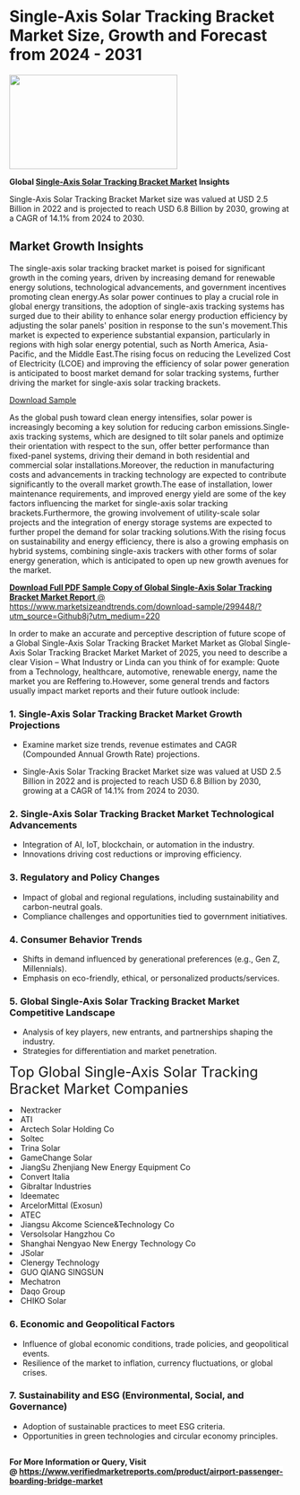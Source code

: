 <H1>Single-Axis Solar Tracking Bracket Market Size, Growth and Forecast from 2024 - 2031</H1><img class="aligncenter size-medium wp-image-584254" src="https://thirdeyenews.in/wp-content/uploads/2024/09/Global-Market-Research-300x168.jpeg" alt="" width="300" height="168" /><p><strong>Global&nbsp;<a href="https://www.marketsizeandtrends.com/download-sample/299448/?utm_source=Github8j?utm_medium=220">Single-Axis Solar Tracking Bracket Market</a> Insights</strong></p><p>Single-Axis Solar Tracking Bracket Market size was valued at USD 2.5 Billion in 2022 and is projected to reach USD 6.8 Billion by 2030, growing at a CAGR of 14.1% from 2024 to 2030.</p><p><h2>Market Growth Insights</h2> <p>The single-axis solar tracking bracket market is poised for significant growth in the coming years, driven by increasing demand for renewable energy solutions, technological advancements, and government incentives promoting clean energy.As solar power continues to play a crucial role in global energy transitions, the adoption of single-axis tracking systems has surged due to their ability to enhance solar energy production efficiency by adjusting the solar panels' position in response to the sun's movement.This market is expected to experience substantial expansion, particularly in regions with high solar energy potential, such as North America, Asia-Pacific, and the Middle East.The rising focus on reducing the Levelized Cost of Electricity (LCOE) and improving the efficiency of solar power generation is anticipated to boost market demand for solar tracking systems, further driving the market for single-axis solar tracking brackets.</p> <p><a href="download_link_here">Download Sample</a></p> <p>As the global push toward clean energy intensifies, solar power is increasingly becoming a key solution for reducing carbon emissions.Single-axis tracking systems, which are designed to tilt solar panels and optimize their orientation with respect to the sun, offer better performance than fixed-panel systems, driving their demand in both residential and commercial solar installations.Moreover, the reduction in manufacturing costs and advancements in tracking technology are expected to contribute significantly to the overall market growth.The ease of installation, lower maintenance requirements, and improved energy yield are some of the key factors influencing the market for single-axis solar tracking brackets.Furthermore, the growing involvement of utility-scale solar projects and the integration of energy storage systems are expected to further propel the demand for solar tracking solutions.With the rising focus on sustainability and energy efficiency, there is also a growing emphasis on hybrid systems, combining single-axis trackers with other forms of solar energy generation, which is anticipated to open up new growth avenues for the market.</p> <p><a href="get_more_link_here"></p><p><span class=""><strong>Download Full PDF Sample Copy of Global Single-Axis Solar Tracking Bracket Market Report</strong> @ <a href="https://www.marketsizeandtrends.com/download-sample/299448/?utm_source=Github8j?utm_medium=220" target="_blank">https://www.marketsizeandtrends.com/download-sample/299448/?utm_source=Github8j?utm_medium=220</a></span></p><p>In order to make an accurate and perceptive description of future scope of a Global&nbsp;Single-Axis Solar Tracking Bracket Market Market as Global&nbsp;Single-Axis Solar Tracking Bracket Market Market of 2025, you need to describe a clear Vision &ndash; What Industry or Linda can you think of for example: Quote from a Technology, healthcare, automotive, renewable energy, name the market you are Reffering to.However, some general trends and factors usually impact market reports and their future outlook include:</p><h3>1.&nbsp;<strong>Single-Axis Solar Tracking Bracket Market Growth Projections</strong></h3><ul><li>Examine market size trends, revenue estimates and CAGR (Compounded Annual Growth Rate) projections.</li><li><p>Single-Axis Solar Tracking Bracket Market size was valued at USD 2.5 Billion in 2022 and is projected to reach USD 6.8 Billion by 2030, growing at a CAGR of 14.1% from 2024 to 2030.</p></li></ul><h3>2.&nbsp;<strong>Single-Axis Solar Tracking Bracket Market Technological Advancements</strong></h3><ul><li>Integration of AI, IoT, blockchain, or automation in the industry.</li><li>Innovations driving cost reductions or improving efficiency.</li></ul><h3>3.&nbsp;<strong>Regulatory and Policy Changes</strong></h3><ul><li>Impact of global and regional regulations, including sustainability and carbon-neutral goals.</li><li>Compliance challenges and opportunities tied to government initiatives.</li></ul><h3>4.&nbsp;<strong>Consumer Behavior Trends</strong></h3><ul><li>Shifts in demand influenced by generational preferences (e.g., Gen Z, Millennials).</li><li>Emphasis on eco-friendly, ethical, or personalized products/services.</li></ul><h3>5.&nbsp;<strong>Global Single-Axis Solar Tracking Bracket Market Competitive Landscape</strong></h3><ul><li>Analysis of key players, new entrants, and partnerships shaping the industry.</li><li>Strategies for differentiation and market penetration.</li></ul><p data-pm-slice="1 1 []"><span style="color: inherit; font-family: inherit; font-size: 25px;">Top Global Single-Axis Solar Tracking Bracket Market Companies</span></p><div class="" data-test-id=""><p><li>Nextracker</li><li> ATI</li><li> Arctech Solar Holding Co</li><li> Soltec</li><li> Trina Solar</li><li> GameChange Solar</li><li> JiangSu Zhenjiang New Energy Equipment Co</li><li> Convert Italia</li><li> Gibraltar Industries</li><li> Ideematec</li><li> ArcelorMittal (Exosun)</li><li> ATEC</li><li> Jiangsu Akcome Science&Technology Co</li><li> Versolsolar Hangzhou Co</li><li> Shanghai Nengyao New Energy Technology Co</li><li> JSolar</li><li> Clenergy Technology</li><li> GUO QIANG SINGSUN</li><li> Mechatron</li><li> Daqo Group</li><li> CHIKO Solar</li></p></div><h3>6.&nbsp;<strong>Economic and Geopolitical Factors</strong></h3><ul><li>Influence of global economic conditions, trade policies, and geopolitical events.</li><li>Resilience of the market to inflation, currency fluctuations, or global crises.</li></ul><h3>7.&nbsp;<strong>Sustainability and ESG (Environmental, Social, and Governance)</strong></h3><ul><li>Adoption of sustainable practices to meet ESG criteria.</li><li>Opportunities in green technologies and circular economy principles.</li></ul><h2><strong style="font-size: 14px;">For More Information or Query, Visit @&nbsp;</strong><a style="background-color: #ffffff; font-size: 14px;" href="https://www.marketsizeandtrends.com/report/single-axis-solar-tracking-bracket-market/" target="_blank">https://www.verifiedmarketreports.com/product/airport-passenger-boarding-bridge-market</a></h2>